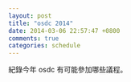 ```yaml
---
layout: post
title: "osdc 2014"
date: 2014-03-06 22:57:47 +0800
comments: true
categories: schedule
---
```

紀錄今年 osdc 有可能參加哪些議程。

<!-- more -->
